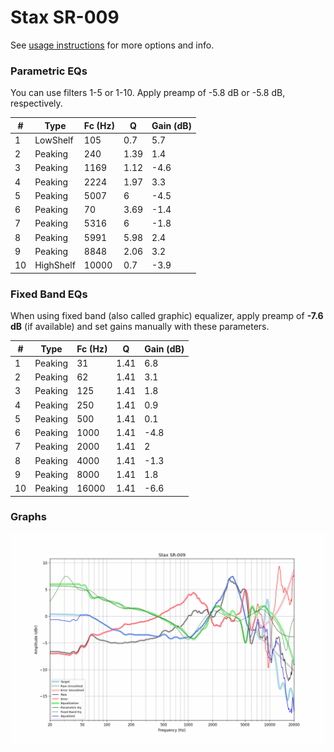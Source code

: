 # Stax SR-009
See [usage instructions](https://github.com/jaakkopasanen/AutoEq#usage) for more options and info.

### Parametric EQs
You can use filters 1-5 or 1-10. Apply preamp of -5.8 dB or -5.8 dB, respectively.

|   # | Type      |   Fc (Hz) |    Q |   Gain (dB) |
|-----|-----------|-----------|------|-------------|
|   1 | LowShelf  |       105 | 0.7  |         5.7 |
|   2 | Peaking   |       240 | 1.39 |         1.4 |
|   3 | Peaking   |      1169 | 1.12 |        -4.6 |
|   4 | Peaking   |      2224 | 1.97 |         3.3 |
|   5 | Peaking   |      5007 | 6    |        -4.5 |
|   6 | Peaking   |        70 | 3.69 |        -1.4 |
|   7 | Peaking   |      5316 | 6    |        -1.8 |
|   8 | Peaking   |      5991 | 5.98 |         2.4 |
|   9 | Peaking   |      8848 | 2.06 |         3.2 |
|  10 | HighShelf |     10000 | 0.7  |        -3.9 |

### Fixed Band EQs
When using fixed band (also called graphic) equalizer, apply preamp of **-7.6 dB** (if available) and set gains manually with these parameters.

|   # | Type    |   Fc (Hz) |    Q |   Gain (dB) |
|-----|---------|-----------|------|-------------|
|   1 | Peaking |        31 | 1.41 |         6.8 |
|   2 | Peaking |        62 | 1.41 |         3.1 |
|   3 | Peaking |       125 | 1.41 |         1.8 |
|   4 | Peaking |       250 | 1.41 |         0.9 |
|   5 | Peaking |       500 | 1.41 |         0.1 |
|   6 | Peaking |      1000 | 1.41 |        -4.8 |
|   7 | Peaking |      2000 | 1.41 |         2   |
|   8 | Peaking |      4000 | 1.41 |        -1.3 |
|   9 | Peaking |      8000 | 1.41 |         1.8 |
|  10 | Peaking |     16000 | 1.41 |        -6.6 |

### Graphs
![](./Stax%20SR-009.png)
